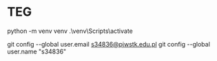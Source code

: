 # TEG
python -m venv venv
.\venv\Scripts\activate



git config --global user.email s34836@pjwstk.edu.pl
git config --global user.name "s34836"